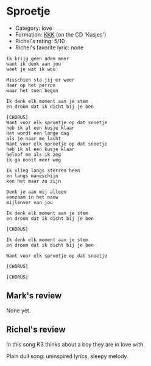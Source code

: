 # Sproetje

 * Category: love
 * Formation: [KKK](Kkk.md) (on the CD 'Kusjes')
 * Richel's rating: 5/10
 * Richel's favorite lyric: none

```
Ik krijg geen adem meer
want ik denk aan jou
weet je wat ik wou

Misschien sta jij er weer
daar op het perron
waar het toen begon

Ik denk elk moment aan je stem
en droom dat ik dicht bij je ben

[CHORUS]
Want voor elk sproetje op dat snoetje
heb ik al een kusje klaar
Het wordt een lange dag
als je naar me lacht
Want voor elk sproetje op dat snoetje
heb ik al een kusje klaar
Geloof me als ik zeg
ik ga nooit meer weg

Ik vlieg langs sterren heen
en langs maneschijn
kon het maar zo zijn

Denk je aan mij alleen
eenzaam in het nauw
mijlenver van jou

Ik denk elk moment aan je stem
en droom dat ik dicht bij je ben

[CHORUS]

Ik denk elk moment aan je stem
en droom dat ik dicht bij je ben

Want voor elk sproetje op dat snoetje

[CHORUS]

[CHORUS]
```

## Mark's review

None yet.

## Richel's review

In this song K3 thinks about a boy they are in love with.

Plain dull song: uninspired lyrics, sleepy melody.

